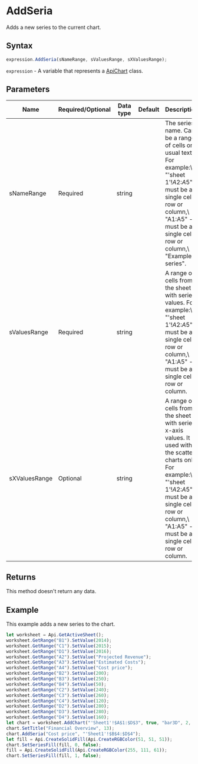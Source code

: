 # AddSeria

Adds a new series to the current chart.

## Syntax

```javascript
expression.AddSeria(sNameRange, sValuesRange, sXValuesRange);
```

`expression` - A variable that represents a [ApiChart](../ApiChart.md) class.

## Parameters

| **Name** | **Required/Optional** | **Data type** | **Default** | **Description** |
| ------------- | ------------- | ------------- | ------------- | ------------- |
| sNameRange | Required | string |  | The series name. Can be a range of cells or usual text. For example:\ "'sheet 1'!$A$2:$A$5" - must be a single cell, row or column,\ "A1:A5" - must be a single cell, row or column,\ "Example series". |
| sValuesRange | Required | string |  | A range of cells from the sheet with series values. For example:\ "'sheet 1'!$A$2:$A$5" - must be a single cell, row or column,\ "A1:A5" - must be a single cell, row or column. |
| sXValuesRange | Optional | string |  | A range of cells from the sheet with series x-axis values. It is used with the scatter charts only. For example:\ "'sheet 1'!$A$2:$A$5" - must be a single cell, row or column,\ "A1:A5" - must be a single cell, row or column. |

## Returns

This method doesn't return any data.

## Example

This example adds a new series to the chart.

```javascript editor-
let worksheet = Api.GetActiveSheet();
worksheet.GetRange("B1").SetValue(2014);
worksheet.GetRange("C1").SetValue(2015);
worksheet.GetRange("D1").SetValue(2016);
worksheet.GetRange("A2").SetValue("Projected Revenue");
worksheet.GetRange("A3").SetValue("Estimated Costs");
worksheet.GetRange("A4").SetValue("Cost price");
worksheet.GetRange("B2").SetValue(200);
worksheet.GetRange("B3").SetValue(250);
worksheet.GetRange("B4").SetValue(50);
worksheet.GetRange("C2").SetValue(240);
worksheet.GetRange("C3").SetValue(260);
worksheet.GetRange("C4").SetValue(120);
worksheet.GetRange("D2").SetValue(280);
worksheet.GetRange("D3").SetValue(280);
worksheet.GetRange("D4").SetValue(160);
let chart = worksheet.AddChart("'Sheet1'!$A$1:$D$3", true, "bar3D", 2, 100 * 36000, 70 * 36000, 0, 2 * 36000, 7, 3 * 36000);
chart.SetTitle("Financial Overview", 13);
chart.AddSeria("Cost price", "'Sheet1'!$B$4:$D$4");
let fill = Api.CreateSolidFill(Api.CreateRGBColor(51, 51, 51));
chart.SetSeriesFill(fill, 0, false);
fill = Api.CreateSolidFill(Api.CreateRGBColor(255, 111, 61));
chart.SetSeriesFill(fill, 1, false);
```
